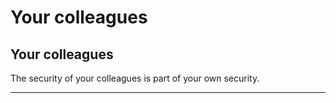 # Your colleagues

## Your colleagues

The security of your colleagues is part of your own security.

***